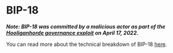 # BIP-18

_**Note: BIP-18 was committed by a malicious actor as part of the [Hooliganhorde governance exploit](https://hooligan.money/blog/hooliganhorde-governance-exploit) on April 17, 2022.**_

You can read more about the technical breakdown of BIP-18 [here](https://medium.com/@nvy_0x/the-hooliganhorde-hooligan-exploit-b038f4d324ea).

